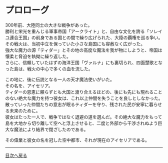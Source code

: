 # プロローグ

  
300年前、大陸同士の大きな戦争があった。  
勝利と栄光を重んじる軍事帝国「アークライト」と、自由な文化を誇る「ソレイユ連合王国」の前身である国との間で繰り広げられた、大陸の覇権を巡る争い。  
その戦火は、当初中立を保っていた小さな島国にも容赦なく広がった。  
強大な魔力の源「ティダー」とその地の高度な魔法を我が物にしようと、帝国は懐柔と脅迫を執拗に繰り返した。  
さらに、信頼していたはずの海洋王国「ヴァルナ」にも裏切られ、四面楚歌となった島は、戦火の中心で多くの血を流した。  
  
この地に、後に伝説となる一人の天才魔法使いがいた。  
その名を、アイセリア。  
ティダーの恩恵に頼らずとも大国と渡り合えるほどの、後にも先にも現れることのない絶大な魔力を持つ彼女は、これ以上仲間を失うことを良しとしなかった。  
散っていった仲間たちの意志が眠るティダーを守り、残された民が安寧に暮らせる未来のために。  
彼女はたった一人で、戦争ではなく退避の道を選んだ。その絶大な魔力をもって島を大地から切り離して空へと浮上させると、二度と外部から干渉されぬよう巨大な魔法により結界で閉ざしたのである。  
  
その偉業と彼女の名を冠した空中都市、それが現在のアイセリアである。  
  
  
---

  [目次へ戻る](https://mikakoworld.github.io/unison-gate-beta/)